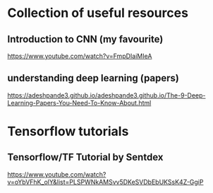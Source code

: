 # Collection of useful resources

## Introduction to CNN (my favourite)

https://www.youtube.com/watch?v=FmpDIaiMIeA


## understanding deep learning (papers)

https://adeshpande3.github.io/adeshpande3.github.io/The-9-Deep-Learning-Papers-You-Need-To-Know-About.html




# Tensorflow tutorials

## Tensorflow/TF Tutorial by Sentdex

https://www.youtube.com/watch?v=oYbVFhK_olY&list=PLSPWNkAMSvv5DKeSVDbEbUKSsK4Z-GgiP

